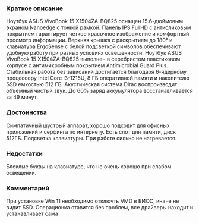 ### **Краткое описание**
Ноутбук ASUS VivoBook 15 X1504ZA-BQ825 оснащен 15.6-дюймовым экраном Nanoedge с тонкой рамкой. Панель IPS FullHD с антибликовым покрытием гарантирует четкое красочное изображение и комфортный просмотр информации. Верхняя крышка с раскрытием до 180° и клавиатура ErgoSense с белой подсветкой символов обеспечивают удобную работу при разных условиях освещенности.  Ноутбук ASUS VivoBook 15 X1504ZA-BQ825 выполнен в серебристом пластиковом корпусе с антимикробным покрытием Antimicrobial Guard Plus. Стабильная работа без зависаний достигается благодаря 6-ядерному процессору Intel Core i3-1215U, 8 ГБ оперативной памяти и накопителю SSD емкостью 512 ГБ. Акустическая система Dirac воспроизводит объемный чистый звук. До 60% заряд аккумулятора восстанавливается за 49 минут.

### **Достоинства**
Симпатичный шустрый аппарат, хорошо подходит для офисных приложений и серфинга по интернету. Есть слот для памяти, диск 512ГБ. Подсветка клавиатуры. При работе сильно не нагревается.

### **Недостатки**
Блеклые буквы на клавиатуре, что не очень хорошо при слабом освещении.

### **Комментарий**
При установке Win 11 необходимо отключть VMD в БИОС, иначе не видит SSD. Операционка ставится без проблем, все драйверы находит и устанавливает сама
